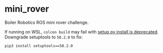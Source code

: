 # mini_rover
Boiler Robotics ROS mini rover challenge.

If running on WSL, `colcon build` may fail with [setup,py install is deprecated](https://answers.ros.org/question/396439/setuptoolsdeprecationwarning-setuppy-install-is-deprecated-use-build-and-pip-and-other-standards-based-tools/).
Downgrade setuptools to `58.2.0` to fix:
```bash
pip3 install setuptools==58.2.0
```
